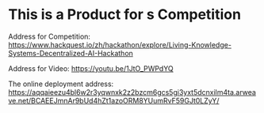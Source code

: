 # This is a Product for s Competition

Address for Competition:
<https://www.hackquest.io/zh/hackathon/explore/Living-Knowledge-Systems-Decentralized-AI-Hackathon>

Address for Video: <https://youtu.be/1JtO_PWPdYQ>

The online deployment address: <https://aqqaieezu4bl6w2r3yqwnxk2z2bzcm6gcs5gi3yxt5dcnxilm4ta.arweave.net/BCAEEJmnAr9bUd4hZt1azoORM8YUumRvF59GJt0LZyY/>